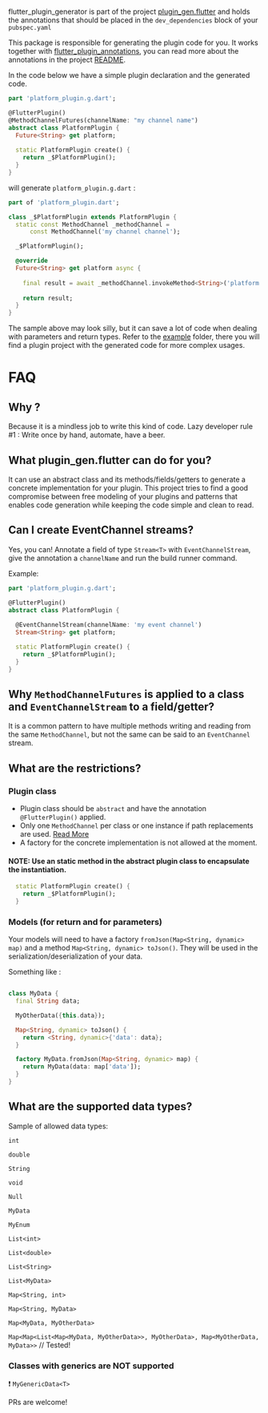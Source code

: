 flutter_plugin_generator is part of the project [plugin_gen.flutter](https://github.com/BugsBunnyBR/plugin_gen.flutter/) 
and holds the annotations that should be placed in the `dev_dependencies` block of your `pubspec.yaml`


This package is responsible for generating the plugin code for you.
It works together with [flutter_plugin_annotations](https://pub.dev/packages/flutter_plugin_annotations), 
you can read more about the annotations in the project [README](https://github.com/BugsBunnyBR/plugin_gen.flutter/blob/master/flutter_plugin_annotations/README.md). 

In the code below we have a simple plugin declaration and the generated code.


```dart
part 'platform_plugin.g.dart';

@FlutterPlugin()
@MethodChannelFutures(channelName: "my channel name")
abstract class PlatformPlugin {
  Future<String> get platform;
  
  static PlatformPlugin create() {
    return _$PlatformPlugin();
  }
}
```

will generate `platform_plugin.g.dart` : 


```dart
part of 'platform_plugin.dart';

class _$PlatformPlugin extends PlatformPlugin {
  static const MethodChannel _methodChannel =
      const MethodChannel('my channel channel');

  _$PlatformPlugin();

  @override
  Future<String> get platform async {
    
    final result = await _methodChannel.invokeMethod<String>('platform');
    
    return result;
  }
}

```

The sample above may look silly, but it can save a lot of code when dealing with parameters and return types.
Refer to the [example](https://github.com/BugsBunnyBR/plugin_gen.flutter/tree/master/example/) folder, 
there you will find a plugin project with the generated code for more complex usages.

# FAQ

## Why ?

Because it is a mindless job to write this kind of code.
Lazy developer rule #1 : Write once by hand, automate, have a beer.

## What plugin_gen.flutter can do for you?

It can use an abstract class and its methods/fields/getters to generate a concrete implementation for your plugin.
This project tries to find a good compromise between free modeling of your plugins and patterns that enables code generation
while keeping the code simple and clean to read.

## Can I create EventChannel streams?

Yes, you can! Annotate a field of type `Stream<T>` with `EventChannelStream`, 
give the annotation a `channelName` and run the build runner command.


Example: 
```dart
part 'platform_plugin.g.dart';

@FlutterPlugin()
abstract class PlatformPlugin {
  
  @EventChannelStream(channelName: 'my event channel')
  Stream<String> get platform;

  static PlatformPlugin create() {
    return _$PlatformPlugin();
  }
}

```

## Why `MethodChannelFutures` is applied to a class and `EventChannelStream` to a field/getter?

It is a common pattern to have multiple methods writing and reading from the same `MethodChannel`, but
not the same can be said to an `EventChannel` stream.


## What are the restrictions?

### Plugin class

* Plugin class should be `abstract` and have the annotation `@FlutterPlugin()` applied.
* Only one `MethodChannel` per class or one instance if path replacements are used. 
[Read More](https://github.com/BugsBunnyBR/plugin_gen.flutter/blob/master/flutter_plugin_annotations/README.md)
* A factory for the concrete implementation is not allowed at the moment.
#### NOTE: Use an static method in the abstract plugin class to encapsulate the instantiation.

```dart
  static PlatformPlugin create() {
    return _$PlatformPlugin();
  }
```

### Models (for return and for parameters)

Your models will need to have a factory `fromJson(Map<String, dynamic> map)` and a method `Map<String, dynamic> toJson()`.
They will be used in the serialization/deserialization of your data.

Something like : 

```dart

class MyData {
  final String data;

  MyOtherData({this.data});

  Map<String, dynamic> toJson() {
    return <String, dynamic>{'data': data};
  }

  factory MyData.fromJson(Map<String, dynamic> map) {
    return MyData(data: map['data']);
  }
}

```

## What are the supported data types?

Sample of allowed data types:

`int`

`double`

`String`

`void`

`Null`

`MyData`

`MyEnum`

`List<int>`

`List<double>`

`List<String>`

`List<MyData>`

`Map<String, int>`

`Map<String, MyData>`

`Map<MyData, MyOtherData>`

`Map<Map<List<Map<MyData, MyOtherData>>, MyOtherData>, Map<MyOtherData, MyData>>` // Tested!



### Classes with generics are **NOT** supported

:exclamation: `MyGenericData<T>`


PRs are welcome!